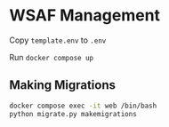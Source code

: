 # WSAF Management

Copy `template.env` to `.env`

Run `docker compose up`

## Making Migrations
```bash
docker compose exec -it web /bin/bash
python migrate.py makemigrations
```
